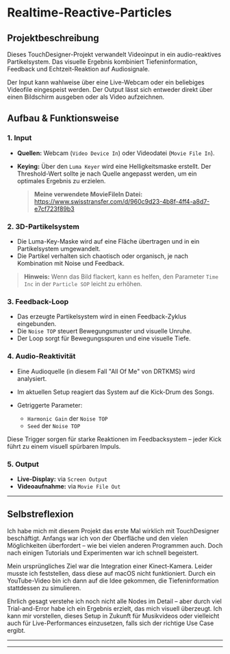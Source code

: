 # Realtime-Reactive-Particles


## Projektbeschreibung

Dieses TouchDesigner-Projekt verwandelt Videoinput in ein audio-reaktives Partikelsystem. Das visuelle Ergebnis kombiniert Tiefeninformation, Feedback und Echtzeit-Reaktion auf Audiosignale.

Der Input kann wahlweise über eine Live-Webcam oder ein beliebiges Videofile eingespeist werden. Der Output lässt sich entweder direkt über einen Bildschirm ausgeben oder als Video aufzeichnen.



## Aufbau & Funktionsweise

### 1. **Input**

* **Quellen:** Webcam (`Video Device In`) oder Videodatei (`Movie File In`).
* **Keying:** Über den `Luma Keyer` wird eine Helligkeitsmaske erstellt. Der Threshold-Wert sollte je nach Quelle angepasst werden, um ein optimales Ergebnis zu erzielen.

  > **Meine verwendete MovieFileIn Datei:** https://www.swisstransfer.com/d/960c9d23-4b8f-4ff4-a8d7-e7cf723f89b3


### 2. **3D-Partikelsystem**

* Die Luma-Key-Maske wird auf eine Fläche übertragen und in ein Partikelsystem umgewandelt.
* Die Partikel verhalten sich chaotisch oder organisch, je nach Kombination mit Noise und Feedback.

> **Hinweis:** Wenn das Bild flackert, kann es helfen, den Parameter `Time Inc` in der `Particle SOP` leicht zu erhöhen.

### 3. **Feedback-Loop**

* Das erzeugte Partikelsystem wird in einen Feedback-Zyklus eingebunden.
* Die `Noise TOP` steuert Bewegungsmuster und visuelle Unruhe.
* Der Loop sorgt für Bewegungsspuren und eine visuelle Tiefe.

### 4. **Audio-Reaktivität**

* Eine Audioquelle (in diesem Fall "All Of Me" von DRTKMS) wird analysiert.
* Im aktuellen Setup reagiert das System auf die Kick-Drum des Songs.
* Getriggerte Parameter:

  * `Harmonic Gain` der `Noise TOP`
  * `Seed` der `Noise TOP`

Diese Trigger sorgen für starke Reaktionen im Feedbacksystem – jeder Kick führt zu einem visuell spürbaren Impuls.

### 5. **Output**

* **Live-Display:** via `Screen Output`
* **Videoaufnahme:** via `Movie File Out`

---

## Selbstreflexion

Ich habe mich mit diesem Projekt das erste Mal wirklich mit TouchDesigner beschäftigt. Anfangs war ich von der Oberfläche und den vielen Möglichkeiten überfordert – wie bei vielen anderen Programmen auch. Doch nach einigen Tutorials und Experimenten war ich schnell begeistert.

Mein ursprüngliches Ziel war die Integration einer Kinect-Kamera. Leider musste ich feststellen, dass diese auf macOS nicht funktioniert. Durch ein YouTube-Video bin ich dann auf die Idee gekommen, die Tiefeninformation stattdessen zu simulieren.

Ehrlich gesagt verstehe ich noch nicht alle Nodes im Detail – aber durch viel Trial-and-Error habe ich ein Ergebnis erzielt, das mich visuell überzeugt. Ich kann mir vorstellen, dieses Setup in Zukunft für Musikvideos oder vielleicht auch für Live-Performances einzusetzen, falls sich der richtige Use Case ergibt.

---


---

